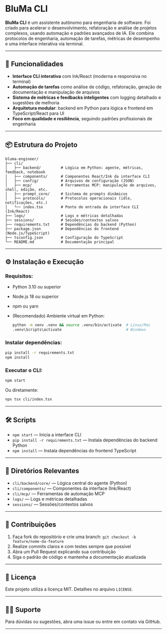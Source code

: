 
# BluMa CLI

**BluMa CLI** é um assistente autônomo para engenharia de software. Foi criado para acelerar o desenvolvimento, refatoração e análise de projetos complexos, usando automação e padrões avançados de IA. Ele combina protocolos de engenharia, automação de tarefas, métricas de desempenho e uma interface interativa via terminal.

---

## 🚀 Funcionalidades

* **Interface CLI interativa** com Ink/React (moderna e responsiva no terminal)
* **Automação de tarefas** como análise de código, refatoração, geração de documentação e manipulação de arquivos
* **Sistema de métricas e feedbacks inteligentes** com logging detalhado e sugestões de melhoria
* **Arquitetura modular**: backend em Python para lógica e frontend em TypeScript/React para UI
* **Foco em qualidade e resiliência**, seguindo padrões profissionais de engenharia

---

## 📦 Estrutura do Projeto

```
bluma-engineer/
├── cli/
│   ├── backend/         # Lógica em Python: agente, métricas, feedback, notebook
│   ├── components/      # Componentes React/Ink da interface CLI
│   ├── config/          # Arquivos de configuração (JSON)
│   ├── mcp/             # Ferramentas MCP: manipulação de arquivos, shell, edição, etc.
│   ├── prompt_core/     # Sistema de prompts dinâmicos
│   ├── protocols/       # Protocolos operacionais (idle, notificações, etc.)
│   └── index.tsx        # Ponto de entrada da interface CLI (Ink/React)
├── logs/                # Logs e métricas detalhadas
├── sessions/            # Sessões/contextos salvos
├── requirements.txt     # Dependências do backend (Python)
├── package.json         # Dependências do frontend (Node.js/TypeScript)
├── tsconfig.json        # Configuração do TypeScript
└── README.md            # Documentação principal
```

---

## ⚙️ Instalação e Execução

### Requisitos:

* Python 3.10 ou superior
* Node.js 18 ou superior
* npm ou yarn
* (Recomendado) Ambiente virtual em Python:

  ```bash
  python -m venv .venv && source .venv/bin/activate  # Linux/Mac
  .venv\Scripts\activate                             # Windows
  ```

### Instalar dependências:

```bash
pip install -r requirements.txt
npm install
```

### Executar o CLI:

```bash
npm start
```

Ou diretamente:

```bash
npx tsx cli/index.tsx
```

---

## 🛠️ Scripts

* `npm start` — Inicia a interface CLI
* `pip install -r requirements.txt` — Instala dependências do backend Python
* `npm install` — Instala dependências do frontend TypeScript

---

## 📁 Diretórios Relevantes

* `cli/backend/core/` — Lógica central do agente (Python)
* `cli/components/` — Componentes da interface (Ink/React)
* `cli/mcp/` — Ferramentas de automação MCP
* `logs/` — Logs e métricas detalhadas
* `sessions/` — Sessões/contextos salvos

---

## 🤝 Contribuições

1. Faça fork do repositório e crie uma branch:
   `git checkout -b feature/nome-da-feature`
2. Realize commits claros e com testes sempre que possível
3. Abra um Pull Request explicando sua contribuição
4. Siga o padrão de código e mantenha a documentação atualizada

---

## 📄 Licença

Este projeto utiliza a licença MIT. Detalhes no arquivo `LICENSE`.

---

## 👨‍💻 Suporte

Para dúvidas ou sugestões, abra uma issue ou entre em contato via GitHub.

---
